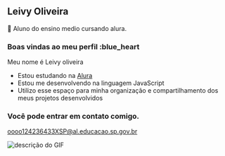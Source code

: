 ## Leivy Oliveira 
🖤 Aluno do ensino medio cursando alura.

### Boas vindas ao meu perfil :blue_heart

Meu nome é Leivy oliveira

- Estou estudando na [Alura](https://www.alura.com.br)
- Estou me desenvolvendo na linguagem JavaScript
- Utilizo esse espaço para minha organização e compartilhamento dos meus projetos desenvolvidos

### Você pode entrar em contato comigo.

oooo124236433XSP@al.educacao.sp.gov.br

![descrição do GIF](https://i.pinimg.com/originals/c1/a8/df/c1a8dffe0c9e0c36019be23835809708.gif)
